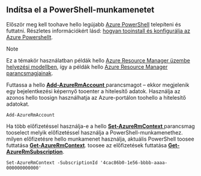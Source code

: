 
## <a name="start-your-powershell-session"></a>Indítsa el a PowerShell-munkamenetet
Először meg kell toohave hello legújabb [Azure PowerShell](http://msdn.microsoft.com/library/mt619274.aspx) telepíteni és futtatni. Részletes információkért lásd: [hogyan tooinstall és konfigurálja az Azure Powershellt](/powershell/azureps-cmdlets-docs).

> [!NOTE]
> Ez a témakör használatban példák hello [Azure Resource Manager üzembe helyezési modellben](../articles/azure-resource-manager/resource-group-overview.md), így a példák hello [Azure Resource Manager parancsmagjainak](http://msdn.microsoft.com/library/azure/mt125356.aspx). 
> 
> 

Futtassa a hello [ **Add-AzureRmAccount** ](http://msdn.microsoft.com/library/mt619267.aspx) parancsmagot – ekkor megjelenik egy bejelentkezési képernyő tooenter a hitelesítő adatok. Használja az azonos hello toosign használhatja az Azure-portálon toohello a hitelesítő adatokat.

    Add-AzureRmAccount

Ha több előfizetéssel használja-e a hello [ **Set-AzureRmContext** ](http://msdn.microsoft.com/library/mt619263.aspx) parancsmag tooselect melyik előfizetéssel használja a PowerShell-munkamenethez. milyen előfizetésre hello munkamenet használja, aktuális PowerShell toosee futtatása [ **Get-AzureRmContext**](http://msdn.microsoft.com/library/mt619265.aspx). toosee az előfizetések futtatása [ **Get-AzureRmSubscription**](http://msdn.microsoft.com/library/mt619284.aspx).

    Set-AzureRmContext -SubscriptionId '4cac86b0-1e56-bbbb-aaaa-000000000000'

